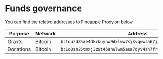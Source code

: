 # Funds governance

You can find the related addresses to Pineapple Proxy on below

| Purpose | Network | Address |
| --- | --- | --- | 
| Grants | Bitcoin | `bc1quzd8aae4dkckuynw9dxlww7sjkvqwwza67jd8gse0sgnv43nrlkqm3awn0` |
| Donations | Bitcoin | `bc1q0zn26tmxj3z6t45ahwlwm5aua7qyv4ah7fr6vx75a0p9aqmsjypsk40ug0` |

